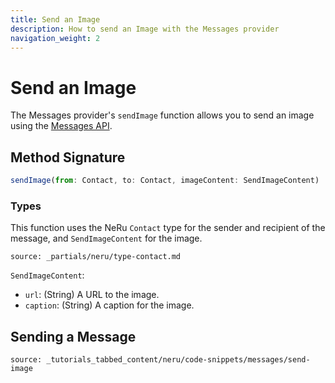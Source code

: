 ```yaml
---
title: Send an Image
description: How to send an Image with the Messages provider
navigation_weight: 2
---
```


# Send an Image

The Messages provider's `sendImage` function allows you to send an image using the [Messages API](/messages/overview).

## Method Signature
```javascript
sendImage(from: Contact, to: Contact, imageContent: SendImageContent)
```

### Types

This function uses the NeRu `Contact` type for the sender and recipient of the message, and `SendImageContent` for the image.

```partial
source: _partials/neru/type-contact.md
```

`SendImageContent`:

* `url`: (String) A URL to the image.
* `caption`: (String) A caption for the image.


## Sending a Message

```tabbed_content
source: _tutorials_tabbed_content/neru/code-snippets/messages/send-image
```